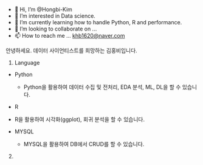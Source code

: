 - 👋 Hi, I’m @Hongbi-Kim
- 👀 I’m interested in Data science.
- 🌱 I’m currently learning how to handle Python, R and performance.
- 💞️ I’m looking to collaborate on ...
- 📫 How to reach me ... khb1620@naver.com

안녕하세요. 데이터 사이언티스트를 희망하는 김홍비입니다.


1. Language 
- Python
  - Python을 활용하여 데이터 수집 및 전처리, EDA 분석, ML, DL을 할 수 있습니다.
  
- R
 - R을 활용하여 시각화(ggplot), 회귀 분석을 할 수 있습니다.

- MYSQL
  - MYSQL을 활용하여 DB에서 CRUD를 할 수 있습니다.

2. 


<!---
Hongbi-Kim/Hongbi-Kim is a ✨ special ✨ repository because its `README.md` (this file) appears on your GitHub profile.
You can click the Preview link to take a look at your changes.
--->
